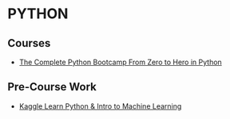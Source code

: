 # PYTHON 

## Courses

-   [The Complete Python Bootcamp From Zero to Hero in Python](Curricula/The-Complete-Python-Bootcamp-From-Zero-to-Hero-in-Python/)

## Pre-Course Work

-   [Kaggle Learn Python & Intro to Machine Learning](https://www.kaggle.com/learn)

